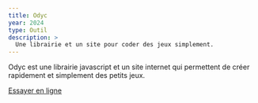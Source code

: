 ```yaml
---
title: Odyc
year: 2024
type: Outil
description: >
  Une librairie et un site pour coder des jeux simplement.
---
```


Odyc est une librairie javascript et un site internet qui permettent de créer rapidement et simplement des petits jeux.

[Essayer en ligne](https://odyc.dev)
